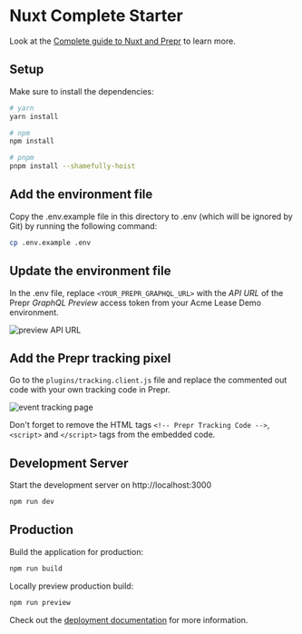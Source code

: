# Nuxt Complete Starter

Look at the [Complete guide to Nuxt and Prepr](https://docs.prepr.io/connecting-front-end-apps/nuxt-complete-guide) to learn more.

## Setup

Make sure to install the dependencies:

```bash
# yarn
yarn install

# npm
npm install

# pnpm
pnpm install --shamefully-hoist
```

## Add the environment file 
Copy the .env.example file in this directory to .env (which will be ignored by Git) by running the following command: 

```bash
cp .env.example .env
```

## Update the environment file
In the .env file, replace `<YOUR_PREPR_GRAPHQL_URL>` with the *API URL* of the Prepr *GraphQL Preview* access token from your Acme Lease Demo environment.

![preview API URL](https://assets-site.prepr.io//35k5a4g45wuy-preview-access-token.png)


## Add the Prepr tracking pixel

Go to the `plugins/tracking.client.js` file and replace the commented out code with your own tracking code in Prepr.

![event tracking page](https://assets-site.prepr.io//1j41fnhj1305-tracking-code.png)

Don't forget to remove the HTML tags `<!-- Prepr Tracking Code -->`, `<script>` and `</script>` tags from the embedded code.


## Development Server

Start the development server on http://localhost:3000

```bash
npm run dev
```

## Production

Build the application for production:

```bash
npm run build
```

Locally preview production build:

```bash
npm run preview
```

Check out the [deployment documentation](https://nuxt.com/docs/getting-started/deployment) for more information.
